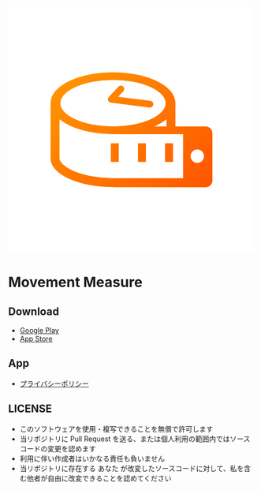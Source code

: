 <img width="500px" src="./images/icon.png" />

# Movement Measure

## Download

- [Google Play](https://play.google.com/store/apps/details?id=viscosenpai.github.io.movement_measure)
- [App Store](https://apps.apple.com/jp/app/id1593339195?mt=8)

## App

- [プライバシーポリシー](https://viscosenpai.github.io/privacy-policy/)

## LICENSE

- このソフトウェアを使用・複写できることを無償で許可します
- 当リポジトリに Pull Request を送る、または個人利用の範囲内ではソースコードの変更を認めます
- 利用に伴い作成者はいかなる責任も負いません
- 当リポジトリに存在する あなた が改変したソースコードに対して、私を含む他者が自由に改変できることを認めてください
